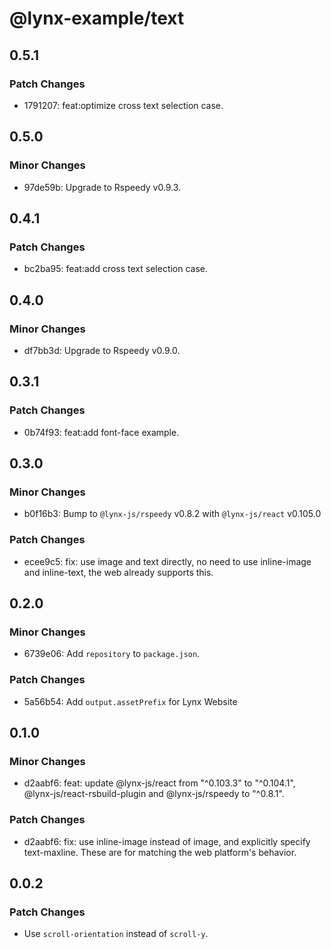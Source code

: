 # @lynx-example/text

## 0.5.1

### Patch Changes

- 1791207: feat:optimize cross text selection case.

## 0.5.0

### Minor Changes

- 97de59b: Upgrade to Rspeedy v0.9.3.

## 0.4.1

### Patch Changes

- bc2ba95: feat:add cross text selection case.

## 0.4.0

### Minor Changes

- df7bb3d: Upgrade to Rspeedy v0.9.0.

## 0.3.1

### Patch Changes

- 0b74f93: feat:add font-face example.

## 0.3.0

### Minor Changes

- b0f16b3: Bump to `@lynx-js/rspeedy` v0.8.2 with `@lynx-js/react` v0.105.0

### Patch Changes

- ecee9c5: fix: use image and text directly, no need to use inline-image and inline-text, the web already supports this.

## 0.2.0

### Minor Changes

- 6739e06: Add `repository` to `package.json`.

### Patch Changes

- 5a56b54: Add `output.assetPrefix` for Lynx Website

## 0.1.0

### Minor Changes

- d2aabf6: feat: update @lynx-js/react from "^0.103.3" to "^0.104.1", @lynx-js/react-rsbuild-plugin and @lynx-js/rspeedy to "^0.8.1".

### Patch Changes

- d2aabf6: fix: use inline-image instead of image, and explicitly specify text-maxline. These are for matching the web platform's behavior.

## 0.0.2

### Patch Changes

- Use `scroll-orientation` instead of `scroll-y`.
